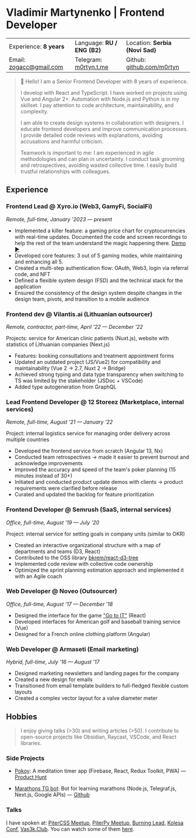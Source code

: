 # Vladimir Martynenko | Frontend Developer

|                      |                                  |                      |  
| -------------------- | -------------------------------- | ------------------- |  
| Experience:  **8 years**    | Language:  **RU / ENG (B2)**       | Location: **Serbia (Novi Sad)**   |  
| Email: [zogacc@gmail.com](mailto:zogacc@gmail.com) | Telegram: [m0rtyn.t.me](https://m0rtyn.t.me)  |  Github: [github.com/m0rtyn](https://github.com/m0rtyn) |  

> 👋 Hello! I am a Senior Frontend Developer with 8 years of experience.
>
> I develop with React and TypeScript. I have worked on projects using Vue and Angular 2+. Automation with Node.js and Python is in my skillset. I pay attention to code architecture, maintainability, and complexity.
>
> I am able to create design systems in collaboration with designers. I educate frontend developers and improve communication processes. I provide detailed code reviews with explanations, avoiding accusations and harmful criticism.
>
> Teamwork is important to me: I am experienced in agile methodologies and can plan in uncertainty. I conduct task grooming and retrospectives, avoiding wasted collective time. I easily build trustful relationships with colleagues.

## Experience

### Frontend Lead @ Xyro.io (Web3, GamyFi, SocialFi)

*Remote, full-time, January '2023 — present*

- Implemented a killer feature: a gaming price chart for cryptocurrencies with real-time updates. Documented the code and screen recordings to help the rest of the team understand the magic happening there. [Demo ▶️](https://youtu.be/4XyXVeOLq8Q)
- Developed core features: 3 out of 5 gaming modes, while maintaining and enhancing all 5.
- Created a multi-step authentication flow: OAuth, Web3, login via referral code, and NFT
- Defined a flexible system design (FSD) and the technical stack for the application
- Ensured the consistency of the design system despite changes in the design team, pivots, and transition to a mobile audience

### Frontend dev @ Vilantis.ai (Lithuanian outsourcer)

*Remote, contractor, part-time, April '22 — December '22*

Projects: service for American clinic patients (Nuxt.js), website with statistics of Lithuanian companies (Next.js)

- Features: booking consultations and treatment appointment forms
- Updated an outdated project (JS/Vue2) for compatibility and maintainability (Vue 2 → 2.7, Nuxt 2 → Bridge)
- Achieved strong typing and data type transparency when switching to TS was limited by the stakeholder (JSDoc + VSCode)
- Added type autogeneration from GraphQL

### Lead Frontend Developer @ 12 Storeez (Marketplace, internal services)

*Remote, full-time, August '21 — January '22*

Project: internal logistics service for managing order delivery across multiple countries

- Developed the frontend service from scratch (Angular 13, Nx)
- Conducted team retrospectives → made it easier to prevent burnout and acknowledge improvements
- Improved the accuracy and speed of the team's poker planning (15 minutes instead of 30+)
- Initiated and conducted product update demos with clients → product requirements were clarified before release
- Curated and updated the backlog for feature prioritization

### Frontend Developer @ Semrush (SaaS, internal services)

*Office, full-time, August '19 — July '20*

Project: internal service for setting goals in company units (similar to OKR)

- Created an interactive organizational structure with a map of departments and teams (D3, React)
- Contributed to the OSS library [bkrem/react-d3-tree](https://bkrem.github.io/react-d3-tree/)
- Implemented code review with collective code ownership
- Optimized the sprint planning estimation approach and implemented it with an Agile coach

### Web Developer @ Noveo (Outsourcer)

*Office, full-time, August '17 — December '18*

- Designed the interface for the game ["Go to IT"](https://store.steampowered.com/app/953060/Go_to_IT/) (React)
- Developed interfaces for American golf and baseball training service (Vue)
- Designed for a French online clothing platform (Angular)

### Web Developer @ Armaseti (Email marketing)

*Hybrid, full-time, July '16 — August '17*

- Designed marketing newsletters and landing pages for the company
- Created a new design for emails
- Transitioned from email template builders to full-fledged flexible custom layouts
- Created a complex vector layout for a valve diameter meter

## Hobbies

> I enjoy giving talks (>30) and writing articles (>50). I contribute to open-source projects like Obsidian, Raycast, VSCode, and React libraries.

### Side Projects

- [Pokoy](https://pokoy.app): A meditation timer app (Firebase, React, Redux Toolkit, PWA) — [Product Hunt](https://www.producthunt.com/products/pokoy)

- [Marathons TG bot](http://bit.ly/hammers-of-time): Bot for learning marathons (Node.js, Telegraf.js, Next.js, Google APIs) — [Github](https://github.com/m0rtyn/marathons-bot)

### Talks

I have spoken at: [PiterCSS Meetup](https://vk.com/pitercss_meetup), [PiterPy Meetup](https://twitter.com/piterpy_meetup), [Burning Lead](https://twitter.com/BurningLead), [Kolesa Conf](https://kolesa-conf.kz/), [Vas3k.Club](https://vas3k.club). You can watch some of them [here](https://bit.ly/martyn-talks).